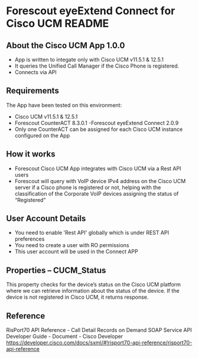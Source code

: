 ﻿# Forescout eyeExtend Connect for Cisco UCM README

## About the Cisco UCM App 1.0.0

- App is written to integate only with Cisco UCM v11.5.1 & 12.5.1
- It queries the Unified Call Manager if the Cisco Phone is registered.
- Connects via API

## Requirements

The App have been tested on this environment:

- Cisco UCM v11.5.1 & 12.5.1
- Forescout CounterACT 8.3.0.1
-Forescout eyeExtend Connect 2.0.9
- Only one CounterACT can be assigned for each Cisco UCM instance configured on the App

## How it works

- Forescout Cisco UCM App integrates with Cisco UCM via a Rest API users
- Forescout will query with VoIP device IPv4 address on the Cisco UCM server if a Cisco phone is registered or not, helping with the classification of the Corporate VoIP devices assigning the status of “Registered”

## User Account Details

- You need to enable 'Rest API' globally which is under REST API preferences
- You need to create a user with RO permissions
- This user account will be used in the Connect APP

## Properties – CUCM\_Status

This property checks for the device’s status on the Cisco UCM platform where we can retrieve information about the status of the device. If the device is not registered in Cisco UCM, it returns <blank> response.

## Reference

RisPort70 API Reference - Call Detail Records on Demand SOAP Service API Developer Guide - Document - Cisco Developer <https://developer.cisco.com/docs/sxml/#!risport70-api-reference/risport70-api-reference>
